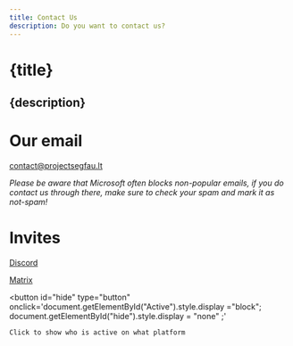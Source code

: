 ```yaml
---
title: Contact Us
description: Do you want to contact us?
---
```


# {title}
## {description}

# Our email

<p><a href="mailto:contact@projectsegfau.lt">contact@projectsegfau.lt</a></p>
<p><i>Please be aware that Microsoft often blocks non-popular emails, if you do contact us through there, make sure to check your spam and mark it as not-spam!</i></p>

# Invites

<p><a href="https://discord.gg/26EG7fFtfS">Discord</a></p>

<p><a href="https://matrix.to/#/#project-segfault:projectsegfau.lt">Matrix</a></p>

<div id="Active" style="display:none">
    <h1>People</h1>

	<div>
        <span>Midou:</span>
        <a class="matrixcolored" href="https://matrix.to/#/@midou:projectsegfau.lt">[Matrix]</a>
    </div>


	<div>
        <span>MrLeRien:</span>
        <a class="discordcolored" href="https://discord.com/users/213634643327582208">Discord</a>
    </div>

	<div>
        <span>Odyssey:</span>
        <a class="matrixcolored" href="https://matrix.to/#/@odyssey346:projectsegfau.lt">[Matrix]</a>
        <a class="discordcolored" href="https://discord.com/users/315843700490240002">Discord</a>
    </div>

	<div>
        <span>Devnol:</span>
        <a class="matrixcolored" href="https://matrix.to/#/@devnol:projectsegfau.lt">[Matrix]</a>
        <a class="discordcolored" href="https://discordapp.com/users/429353559566319626">Discord</a>
    </div>
</div>

<button 
    id="hide"
    type="button"
    onclick='document.getElementById("Active").style.display ="block"; document.getElementById("hide").style.display = "none" ;'
>
    Click to show who is active on what platform
</button>

<style>
    button {
        background-color: var(--accent-primary);
        border: none;
        border-radius: 10px;
        padding: 1rem;
        cursor: pointer;
        font-family: var(--font-primary);
    }

    #Active {
        display: flex;
        flex-direction: column;
    }

    #Active > div {
        margin-top: 36px;
        margin-bottom: 36px;
    }

    #Active a {
        border: none;
        border-radius: 10px;
        padding: .5rem;
        cursor: pointer;
        font-family: var(--font-primary);
        color: var(--secondary);
        text-decoration: none;
        margin-right: 8px;
    }

    .matrixcolored {
        background-color: #fff;
    }

    .discordcolored {
        background-color: #5865F2;
        color: #fff !important;
    }
</style>